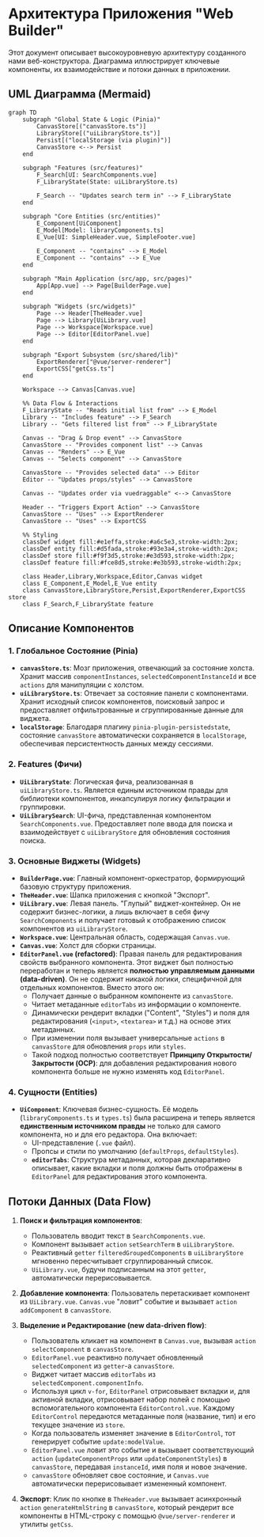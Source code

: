 # Архитектура Приложения "Web Builder"

Этот документ описывает высокоуровневую архитектуру созданного нами веб-конструктора. Диаграмма иллюстрирует ключевые компоненты, их взаимодействие и потоки данных в приложении.

## UML Диаграмма (Mermaid)

```mermaid
graph TD
    subgraph "Global State & Logic (Pinia)"
        CanvasStore[("canvasStore.ts")]
        LibraryStore[("uiLibraryStore.ts")]
        Persist[("localStorage (via plugin)")]
        CanvasStore <--> Persist
    end

    subgraph "Features (src/features)"
        F_Search[UI: SearchComponents.vue]
        F_LibraryState(State: uiLibraryStore.ts)
        
        F_Search -- "Updates search term in" --> F_LibraryState
    end

    subgraph "Core Entities (src/entities)"
        E_Component[UiComponent]
        E_Model[Model: libraryComponents.ts]
        E_Vue[UI: SimpleHeader.vue, SimpleFooter.vue]
        
        E_Component -- "contains" --> E_Model
        E_Component -- "contains" --> E_Vue
    end
    
    subgraph "Main Application (src/app, src/pages)"
        App[App.vue] --> Page[BuilderPage.vue]
    end

    subgraph "Widgets (src/widgets)"
        Page --> Header[TheHeader.vue]
        Page --> Library[UiLibrary.vue]
        Page --> Workspace[Workspace.vue]
        Page --> Editor[EditorPanel.vue]
    end

    subgraph "Export Subsystem (src/shared/lib)"
        ExportRenderer["@vue/server-renderer"]
        ExportCSS["getCss.ts"]
    end

    Workspace --> Canvas[Canvas.vue]

    %% Data Flow & Interactions
    F_LibraryState -- "Reads initial list from" --> E_Model
    Library -- "Includes feature" --> F_Search
    Library -- "Gets filtered list from" --> F_LibraryState
    
    Canvas -- "Drag & Drop event" --> CanvasStore
    CanvasStore -- "Provides component list" --> Canvas
    Canvas -- "Renders" --> E_Vue
    Canvas -- "Selects component" --> CanvasStore
    
    CanvasStore -- "Provides selected data" --> Editor
    Editor -- "Updates props/styles" --> CanvasStore
    
    Canvas -- "Updates order via vuedraggable" <--> CanvasStore
    
    Header -- "Triggers Export Action" --> CanvasStore
    CanvasStore -- "Uses" --> ExportRenderer
    CanvasStore -- "Uses" --> ExportCSS

    %% Styling
    classDef widget fill:#e1effa,stroke:#a6c5e3,stroke-width:2px;
    classDef entity fill:#d5fada,stroke:#93e3a4,stroke-width:2px;
    classDef store fill:#f9f3d5,stroke:#e3d593,stroke-width:2px;
    classDef feature fill:#fce8d5,stroke:#e3b593,stroke-width:2px;
    
    class Header,Library,Workspace,Editor,Canvas widget
    class E_Component,E_Model,E_Vue entity
    class CanvasStore,LibraryStore,Persist,ExportRenderer,ExportCSS store
    class F_Search,F_LibraryState feature
```

## Описание Компонентов

### 1. Глобальное Состояние (Pinia)

-   **`canvasStore.ts`**: Мозг приложения, отвечающий за состояние холста. Хранит массив `componentInstances`, `selectedComponentInstanceId` и все `actions` для манипуляции с холстом.
-   **`uiLibraryStore.ts`**: Отвечает за состояние панели с компонентами. Хранит исходный список компонентов, поисковый запрос и предоставляет отфильтрованные и сгруппированные данные для виджета.
-   **`localStorage`**: Благодаря плагину `pinia-plugin-persistedstate`, состояние `canvasStore` автоматически сохраняется в `localStorage`, обеспечивая персистентность данных между сессиями.

### 2. Features (Фичи)

-   **`UiLibraryState`**: Логическая фича, реализованная в `uiLibraryStore.ts`. Является единым источником правды для библиотеки компонентов, инкапсулируя логику фильтрации и группировки.
-   **`UiLibrarySearch`**: UI-фича, представленная компонентом `SearchComponents.vue`. Предоставляет поле ввода для поиска и взаимодействует с `uiLibraryStore` для обновления состояния поиска.

### 3. Основные Виджеты (Widgets)

-   **`BuilderPage.vue`**: Главный компонент-оркестратор, формирующий базовую структуру приложения.
-   **`TheHeader.vue`**: Шапка приложения с кнопкой "Экспорт".
-   **`UiLibrary.vue`**: Левая панель. "Глупый" виджет-контейнер. Он не содержит бизнес-логики, а лишь включает в себя фичу `SearchComponents` и получает готовый к отображению список компонентов из `uiLibraryStore`.
-   **`Workspace.vue`**: Центральная область, содержащая `Canvas.vue`.
-   **`Canvas.vue`**: Холст для сборки страницы.
-   **`EditorPanel.vue` (refactored)**: Правая панель для редактирования свойств выбранного компонента. Этот виджет был полностью переработан и теперь является **полностью управляемым данными (data-driven)**. Он не содержит никакой логики, специфичной для отдельных компонентов. Вместо этого он:
    -   Получает данные о выбранном компоненте из `canvasStore`.
    -   Читает метаданные `editorTabs` из информации о компоненте.
    -   Динамически рендерит вкладки ("Content", "Styles") и поля для редактирования (`<input>`, `<textarea>` и т.д.) на основе этих метаданных.
    -   При изменении поля вызывает универсальные `actions` в `canvasStore` для обновления `props` или `styles`.
    -   Такой подход полностью соответствует **Принципу Открытости/Закрытости (OCP)**: для добавления редактирования нового компонента больше не нужно изменять код `EditorPanel`.

### 4. Сущности (Entities)

-   **`UiComponent`**: Ключевая бизнес-сущность. Её модель (`libraryComponents.ts` и `types.ts`) была расширена и теперь является **единственным источником правды** не только для самого компонента, но и для его редактора. Она включает:
    -   UI-представление (`.vue` файл).
    -   Пропсы и стили по умолчанию (`defaultProps`, `defaultStyles`).
    -   **`editorTabs`**: Структура метаданных, которая декларативно описывает, какие вкладки и поля должны быть отображены в `EditorPanel` для редактирования этого компонента.

## Потоки Данных (Data Flow)

1.  **Поиск и фильтрация компонентов**:
    -   Пользователь вводит текст в `SearchComponents.vue`.
    -   Компонент вызывает `action` `setSearchTerm` в `uiLibraryStore`.
    -   Реактивный `getter` `filteredGroupedComponents` в `uiLibraryStore` мгновенно пересчитывает сгруппированный список.
    -   `UiLibrary.vue`, будучи подписанным на этот `getter`, автоматически перерисовывается.

2.  **Добавление компонента**: Пользователь перетаскивает компонент из `UiLibrary.vue`. `Canvas.vue` "ловит" событие и вызывает `action` `addComponent` в `canvasStore`.

3.  **Выделение и Редактирование (new data-driven flow)**:
    -   Пользователь кликает на компонент в `Canvas.vue`, вызывая `action` `selectComponent` в `canvasStore`.
    -   `EditorPanel.vue` реактивно получает обновленный `selectedComponent` из `getter`-а `canvasStore`.
    -   Виджет читает массив `editorTabs` из `selectedComponent.componentInfo`.
    -   Используя цикл `v-for`, `EditorPanel` отрисовывает вкладки и, для активной вкладки, отрисовывает набор полей с помощью вспомогательного компонента `EditorControl.vue`. Каждому `EditorControl` передаются метаданные поля (название, тип) и его текущее значение из `store`.
    -   Когда пользователь изменяет значение в `EditorControl`, тот генерирует событие `update:modelValue`.
    -   `EditorPanel.vue` ловит это событие и вызывает соответствующий `action` (`updateComponentProps` или `updateComponentStyles`) в `canvasStore`, передавая `instanceId`, имя поля и новое значение.
    -   `canvasStore` обновляет свое состояние, и `Canvas.vue` автоматически перерисовывает измененный компонент.

4.  **Экспорт**: Клик по кнопке в `TheHeader.vue` вызывает асинхронный `action` `generateHtmlString` в `canvasStore`, который рендерит все компоненты в HTML-строку с помощью `@vue/server-renderer` и утилиты `getCss`.